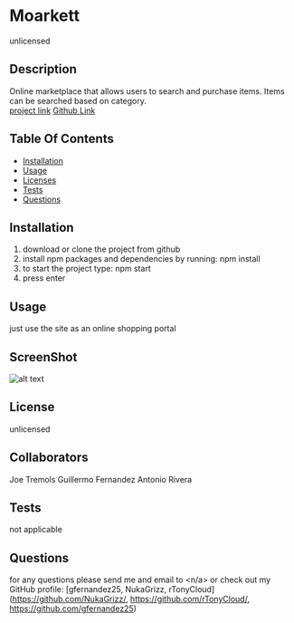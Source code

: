 
# Moarkett
unlicensed
    
## Description
Online marketplace that allows users to search and purchase items. Items can be searched based on category.   
[project link](https://radiant-reef-51120.herokuapp.com/)
[Github Link](https://github.com/NukaGrizz/MoarKett)

## Table Of Contents
* [Installation](#user-content-installation)
* [Usage](#user-content-usage)
* [Licenses](#user-content-licenses)
* [Tests](#user-content-tests)
* [Questions](#user-content-questions)
    
## Installation
1. download or clone the project from github
2. install npm packages and dependencies by running: npm install
3. to start the project type: npm start
4. press enter

## Usage
just use the site as an online shopping portal

## ScreenShot

![alt text](client/public/images/moarkett-screenshot.png)

## License

unlicensed

## Collaborators
Joe Tremols
Guillermo Fernandez
Antonio Rivera
 
## Tests
not applicable

## Questions
for any questions please send me and email to <n/a> or check out my GitHub profile: [gfernandez25, NukaGrizz, rTonyCloud](https://github.com/NukaGrizz/, https://github.com/rTonyCloud/, https://github.com/gfernandez25)  




